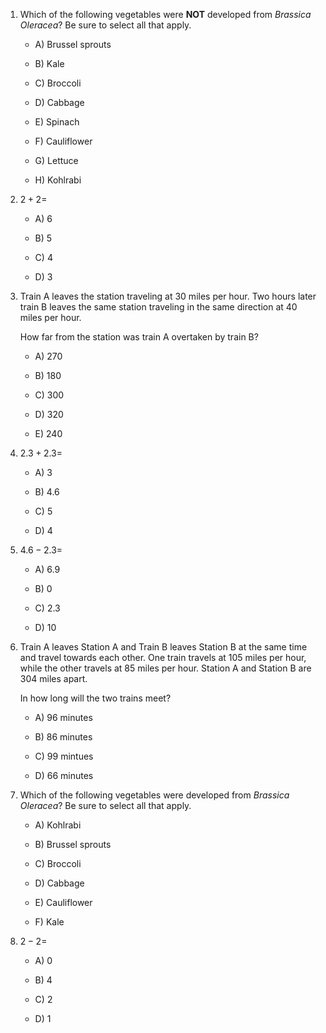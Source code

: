 1. Which of the following vegetables were **NOT** developed from *Brassica Oleracea*?
   Be sure to select all that apply.

    * A) Brussel sprouts

    * B) Kale

    * C) Broccoli

    * D) Cabbage

    * E) Spinach

    * F) Cauliflower

    * G) Lettuce

    * H) Kohlrabi

2. $2 + 2 =$

    * A) $6$

    * B) $5$

    * C) $4$

    * D) $3$

3. Train A leaves the station traveling at 30 miles per hour.
   Two hours later train В leaves the same station traveling in the same direction at 40 miles per hour.

   How far from the station was train A overtaken by train B?

    * A) 270

    * B) 180

    * C) 300

    * D) 320

    * E) 240

4. $2.3 + 2.3 =$

    * A) $3$

    * B) $4.6$

    * C) $5$

    * D) $4$

5. $4.6 - 2.3 =$

    * A) $6.9$

    * B) $0$

    * C) $2.3$

    * D) $10$

6. Train A leaves Station A and Train B leaves Station B at the same time and travel towards each other.
   One train travels at 105 miles per hour, while the other travels at 85 miles per hour.
   Station A and Station B are 304 miles apart.

   In how long will the two trains meet?

    * A) 96 minutes

    * B) 86 minutes

    * C) 99 mintues

    * D) 66 minutes

7. Which of the following vegetables were developed from *Brassica Oleracea*?
   Be sure to select all that apply.

    * A) Kohlrabi

    * B) Brussel sprouts

    * C) Broccoli

    * D) Cabbage

    * E) Cauliflower

    * F) Kale

8. $2 - 2 =$

    * A) $0$

    * B) $4$

    * C) $2$

    * D) $1$

